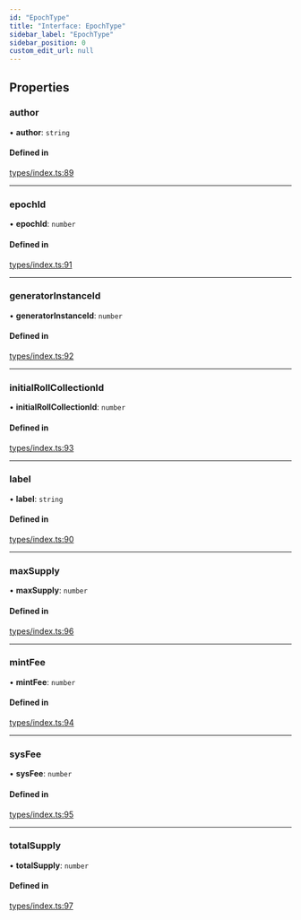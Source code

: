 ```yaml
---
id: "EpochType"
title: "Interface: EpochType"
sidebar_label: "EpochType"
sidebar_position: 0
custom_edit_url: null
---
```


## Properties

### author

• **author**: `string`

#### Defined in

[types/index.ts:89](https://github.com/CityOfZion/props/blob/40afa9e/sdk/src/types/index.ts#L89)

___

### epochId

• **epochId**: `number`

#### Defined in

[types/index.ts:91](https://github.com/CityOfZion/props/blob/40afa9e/sdk/src/types/index.ts#L91)

___

### generatorInstanceId

• **generatorInstanceId**: `number`

#### Defined in

[types/index.ts:92](https://github.com/CityOfZion/props/blob/40afa9e/sdk/src/types/index.ts#L92)

___

### initialRollCollectionId

• **initialRollCollectionId**: `number`

#### Defined in

[types/index.ts:93](https://github.com/CityOfZion/props/blob/40afa9e/sdk/src/types/index.ts#L93)

___

### label

• **label**: `string`

#### Defined in

[types/index.ts:90](https://github.com/CityOfZion/props/blob/40afa9e/sdk/src/types/index.ts#L90)

___

### maxSupply

• **maxSupply**: `number`

#### Defined in

[types/index.ts:96](https://github.com/CityOfZion/props/blob/40afa9e/sdk/src/types/index.ts#L96)

___

### mintFee

• **mintFee**: `number`

#### Defined in

[types/index.ts:94](https://github.com/CityOfZion/props/blob/40afa9e/sdk/src/types/index.ts#L94)

___

### sysFee

• **sysFee**: `number`

#### Defined in

[types/index.ts:95](https://github.com/CityOfZion/props/blob/40afa9e/sdk/src/types/index.ts#L95)

___

### totalSupply

• **totalSupply**: `number`

#### Defined in

[types/index.ts:97](https://github.com/CityOfZion/props/blob/40afa9e/sdk/src/types/index.ts#L97)
